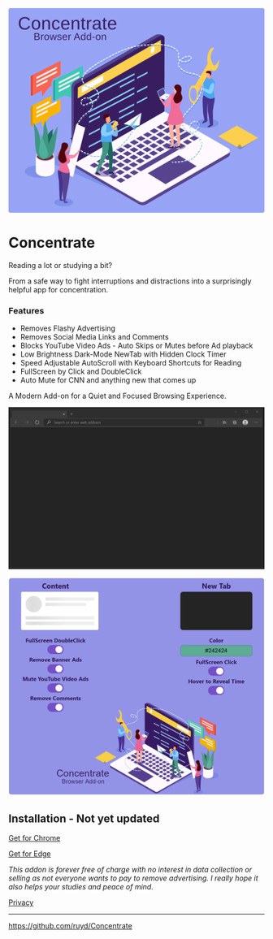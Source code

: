 ![Image](images/Concentrate.svg)

# Concentrate

Reading a lot or studying a bit?

From a safe way to fight interruptions and distractions into a surprisingly helpful app for concentration.

### Features

- Removes Flashy Advertising
- Removes Social Media Links and Comments
- Blocks YouTube Video Ads - Auto Skips or Mutes before Ad playback
- Low Brightness Dark-Mode NewTab with Hidden Clock Timer
- Speed Adjustable AutoScroll with Keyboard Shortcuts for Reading
- FullScreen by Click and DoubleClick
- Auto Mute for CNN and anything new that comes up

A Modern Add-on for a Quiet and Focused Browsing Experience.

![Image](visuals/ConcentrateUI.gif)

![Image](visuals/Options.png)

## Installation - Not yet updated

[Get for Chrome](https://chrome.google.com/webstore/detail/goecnaonchbggnbifdlgcdflabaiilpj)

[Get for Edge](https://microsoftedge.microsoft.com/addons/detail/mmlolmfkhnilblibmnalmkinojfpcckh)

_This addon is forever free of charge with no interest in data collection or selling as not everyone wants to pay to remove advertising. I really hope it also helps your studies and peace of mind._

[Privacy](PRIVACY.TXT)

---

https://github.com/ruyd/Concentrate
